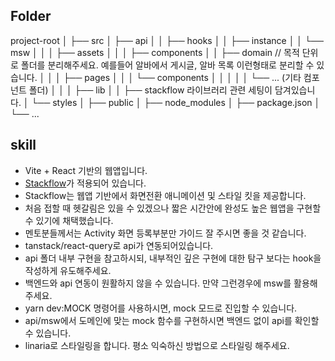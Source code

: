 ## Folder

project-root
│
├── src
│ ├── api
│ │ ├── hooks
│ │ ├── instance
│ │ └── msw
│ │
│ ├── assets
│ │
│ ├── components
│ │ ├── domain // 목적 단위로 폴더를 분리해주세요. 예를들어 알바에서 게시글, 알바 목록 이런형태로 분리할 수 있습니다.
│ │ │ ├── pages
│ │ │ └── components
│ │ │
│ │ └── ... (기타 컴포넌트 폴더)
│ │
│ ├── lib
│ │ ├── stackflow 라이브러리 관련 세팅이 담겨있습니다.
│ └── styles
│
├── public
│
├── node_modules
│
├── package.json
│
└── ...

## skill

- Vite + React 기반의 웹앱입니다.
- [Stackflow](https://stackflow.so/)가 적용되어 있습니다.
- Stackflow는 웹앱 기반에서 화면전환 애니메이션 및 스타일 킷을 제공합니다.
- 처음 접할 때 헷갈림은 있을 수 있겠으나 짧은 시간안에 완성도 높은 웹앱을 구현할 수 있기에 채택했습니다.
- 멘토분들께서는 Activity 화면 등록부분만 가이드 잘 주시면 좋을 것 같습니다.
- tanstack/react-query로 api가 연동되어있습니다.
- api 폴더 내부 구현을 참고하시되, 내부적인 깊은 구현에 대한 탐구 보다는 hook을 작성하게 유도해주세요.
- 백엔드와 api 연동이 원활하지 않을 수 있습니다. 만약 그런경우에 msw를 활용해주세요.
- yarn dev:MOCK 명령어를 사용하시면, mock 모드로 진입할 수 있습니다.
- api/msw에서 도메인에 맞는 mock 함수를 구현하시면 백엔드 없이 api를 확인할 수 있습니다.
- linaria로 스타일링을 합니다. 평소 익숙하신 방법으로 스타일링 해주세요.
